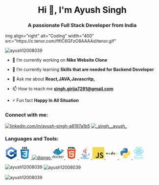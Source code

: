 <h1 align="center">Hi 👋, I'm Ayush Singh</h1>
<h3 align="center">A passionate Full Stack Developer from India</h3>
img align="right" alt="Coding" width="400" src="https://c.tenor.com/flflC6GFzO8AAAAd/tenor.gif"

<p align="left"> <img src="https://komarev.com/ghpvc/?username=ayush12008039&label=Profile%20views&color=0e75b6&style=flat" alt="ayush12008039" /> </p>

- 🔭 I’m currently working on **Nike Website Clone**

- 🌱 I’m currently learning **Skills that are needed for Backend Developer**

- 💬 Ask me about **React,JAVA,Javascritp,**

- 📫 How to reach me **singh.girija7291@gmail.com**

- ⚡ Fun fact **Happy In All Situation**

<h3 align="left">Connect with me:</h3>
<p align="left">
<a href="https://linkedin.com/in/linkedin.com/in/ayush-singh-a6197a1b5" target="blank"><img align="center" src="https://raw.githubusercontent.com/rahuldkjain/github-profile-readme-generator/master/src/images/icons/Social/linked-in-alt.svg" alt="linkedin.com/in/ayush-singh-a6197a1b5" height="30" width="40" /></a>
<a href="https://instagram.com/_singh__ayush_" target="blank"><img align="center" src="https://raw.githubusercontent.com/rahuldkjain/github-profile-readme-generator/master/src/images/icons/Social/instagram.svg" alt="_singh__ayush_" height="30" width="40" /></a>
</p>

<h3 align="left">Languages and Tools:</h3>
<p align="left"> <a href="https://www.w3schools.com/cpp/" target="_blank" rel="noreferrer"> <img src="https://raw.githubusercontent.com/devicons/devicon/master/icons/cplusplus/cplusplus-original.svg" alt="cplusplus" width="40" height="40"/> </a> <a href="https://www.w3schools.com/css/" target="_blank" rel="noreferrer"> <img src="https://raw.githubusercontent.com/devicons/devicon/master/icons/css3/css3-original-wordmark.svg" alt="css3" width="40" height="40"/> </a> <a href="https://www.djangoproject.com/" target="_blank" rel="noreferrer"> <img src="https://cdn.worldvectorlogo.com/logos/django.svg" alt="django" width="40" height="40"/> </a> <a href="https://www.docker.com/" target="_blank" rel="noreferrer"> <img src="https://raw.githubusercontent.com/devicons/devicon/master/icons/docker/docker-original-wordmark.svg" alt="docker" width="40" height="40"/> </a> <a href="https://www.w3.org/html/" target="_blank" rel="noreferrer"> <img src="https://raw.githubusercontent.com/devicons/devicon/master/icons/html5/html5-original-wordmark.svg" alt="html5" width="40" height="40"/> </a> <a href="https://www.java.com" target="_blank" rel="noreferrer"> <img src="https://raw.githubusercontent.com/devicons/devicon/master/icons/java/java-original.svg" alt="java" width="40" height="40"/> </a> <a href="https://developer.mozilla.org/en-US/docs/Web/JavaScript" target="_blank" rel="noreferrer"> <img src="https://raw.githubusercontent.com/devicons/devicon/master/icons/javascript/javascript-original.svg" alt="javascript" width="40" height="40"/> </a> <a href="https://nodejs.org" target="_blank" rel="noreferrer"> <img src="https://raw.githubusercontent.com/devicons/devicon/master/icons/nodejs/nodejs-original-wordmark.svg" alt="nodejs" width="40" height="40"/> </a> <a href="https://www.python.org" target="_blank" rel="noreferrer"> <img src="https://raw.githubusercontent.com/devicons/devicon/master/icons/python/python-original.svg" alt="python" width="40" height="40"/> </a> <a href="https://reactjs.org/" target="_blank" rel="noreferrer"> <img src="https://raw.githubusercontent.com/devicons/devicon/master/icons/react/react-original-wordmark.svg" alt="react" width="40" height="40"/> </a> </p>

<p><img align="left" src="https://github-readme-stats.vercel.app/api/top-langs?username=ayush12008039&show_icons=true&locale=en&layout=compact" alt="ayush12008039" /></p>

<p>&nbsp;<img align="center" src="https://github-readme-stats.vercel.app/api?username=ayush12008039&show_icons=true&locale=en" alt="ayush12008039" /></p>

<p><img align="center" src="https://github-readme-streak-stats.herokuapp.com/?user=ayush12008039&" alt="ayush12008039" /></p>
